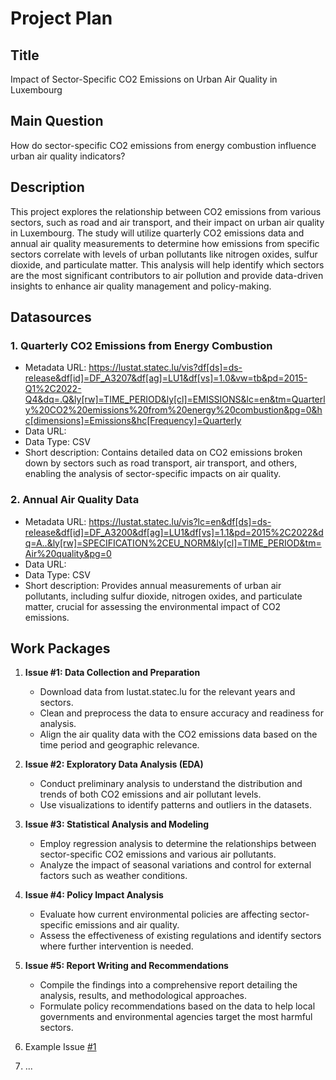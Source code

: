 # Project Plan

## Title
<!-- Give your project a short title. -->
Impact of Sector-Specific CO2 Emissions on Urban Air Quality in Luxembourg

## Main Question

<!-- Think about one main question you want to answer based on the data. -->
How do sector-specific CO2 emissions from energy combustion influence urban air quality indicators?

## Description

<!-- Describe your data science project in max. 200 words. Consider writing about why and how you attempt it. -->
This project explores the relationship between CO2 emissions from various sectors, such as road and air transport, and their impact on urban air quality in Luxembourg. The study will utilize quarterly CO2 emissions data and annual air quality measurements to determine how emissions from specific sectors correlate with levels of urban pollutants like nitrogen oxides, sulfur dioxide, and particulate matter. This analysis will help identify which sectors are the most significant contributors to air pollution and provide data-driven insights to enhance air quality management and policy-making.

## Datasources

<!-- Describe each datasources you plan to use in a section. Use the prefic "DatasourceX" where X is the id of the datasource. -->

### 1. Quarterly CO2 Emissions from Energy Combustion
* Metadata URL: https://lustat.statec.lu/vis?df[ds]=ds-release&df[id]=DF_A3207&df[ag]=LU1&df[vs]=1.0&vw=tb&pd=2015-Q1%2C2022-Q4&dq=.Q&ly[rw]=TIME_PERIOD&ly[cl]=EMISSIONS&lc=en&tm=Quarterly%20CO2%20emissions%20from%20energy%20combustion&pg=0&hc[dimensions]=Emissions&hc[Frequency]=Quarterly
* Data URL:
* Data Type: CSV
* Short description: Contains detailed data on CO2 emissions broken down by sectors such as road transport, air transport, and others, enabling the analysis of sector-specific impacts on air quality.


### 2. Annual Air Quality Data
* Metadata URL: https://lustat.statec.lu/vis?lc=en&df[ds]=ds-release&df[id]=DF_A3200&df[ag]=LU1&df[vs]=1.1&pd=2015%2C2022&dq=A..&ly[rw]=SPECIFICATION%2CEU_NORM&ly[cl]=TIME_PERIOD&tm=Air%20quality&pg=0
* Data URL: 
* Data Type: CSV
* Short description: Provides annual measurements of urban air pollutants, including sulfur dioxide, nitrogen oxides, and particulate matter, crucial for assessing the environmental impact of CO2 emissions.


## Work Packages

<!-- List of work packages ordered sequentially, each pointing to an issue with more details. -->
1. **Issue #1: Data Collection and Preparation**
   - Download data from lustat.statec.lu for the relevant years and sectors.
   - Clean and preprocess the data to ensure accuracy and readiness for analysis.
   - Align the air quality data with the CO2 emissions data based on the time period and geographic relevance.

2. **Issue #2: Exploratory Data Analysis (EDA)**
   - Conduct preliminary analysis to understand the distribution and trends of both CO2 emissions and air pollutant levels.
   - Use visualizations to identify patterns and outliers in the datasets.

3. **Issue #3: Statistical Analysis and Modeling**
   - Employ regression analysis to determine the relationships between sector-specific CO2 emissions and various air pollutants.
   - Analyze the impact of seasonal variations and control for external factors such as weather conditions.

4. **Issue #4: Policy Impact Analysis**
   - Evaluate how current environmental policies are affecting sector-specific emissions and air quality.
   - Assess the effectiveness of existing regulations and identify sectors where further intervention is needed.

5. **Issue #5: Report Writing and Recommendations**
   - Compile the findings into a comprehensive report detailing the analysis, results, and methodological approaches.
   - Formulate policy recommendations based on the data to help local governments and environmental agencies target the most harmful sectors.



1. Example Issue [#1][i1]
2. ...

[i1]: https://github.com/jvalue/made-template/issues/1
